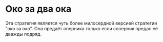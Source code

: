 # Око за два ока

Эта стратегия является чуть более милосердной версией стратегии "око за око". Она предаёт оперника только если соперник предал её дважды подряд.
